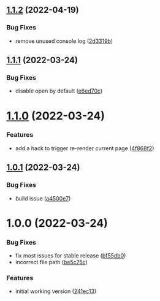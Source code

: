 ## [1.1.2](https://github.com/pengx17/vite-plugin-logseq/compare/v1.1.1...v1.1.2) (2022-04-19)


### Bug Fixes

* remove unused console log ([2d3319b](https://github.com/pengx17/vite-plugin-logseq/commit/2d3319b94bd3355231ff0ea1e072f2972f5c12d9))

## [1.1.1](https://github.com/pengx17/vite-plugin-logseq/compare/v1.1.0...v1.1.1) (2022-03-24)


### Bug Fixes

* disable open by default ([e6ed70c](https://github.com/pengx17/vite-plugin-logseq/commit/e6ed70c7d135beb17840988215d87f71aa3479b3))

# [1.1.0](https://github.com/pengx17/vite-plugin-logseq/compare/v1.0.1...v1.1.0) (2022-03-24)


### Features

* add a hack to trigger re-render current page ([4f868f2](https://github.com/pengx17/vite-plugin-logseq/commit/4f868f23d55610194d840789443e55ec0a5e87b2))

## [1.0.1](https://github.com/pengx17/vite-plugin-logseq/compare/v1.0.0...v1.0.1) (2022-03-24)


### Bug Fixes

* build issue ([a4500e7](https://github.com/pengx17/vite-plugin-logseq/commit/a4500e7d517dcf620cf4c4dad707fe457d0f8a9f))

# 1.0.0 (2022-03-24)


### Bug Fixes

* fix most issues for stable release ([bf55db0](https://github.com/pengx17/vite-plugin-logseq/commit/bf55db0fca01f38e7c7645d938473906d8cb3fbb))
* incorrect file path ([be5c75c](https://github.com/pengx17/vite-plugin-logseq/commit/be5c75c7de86228a229d2c313601125d6f419b55))


### Features

* initial working version ([241ec13](https://github.com/pengx17/vite-plugin-logseq/commit/241ec13e75a66ba0605ec6a90d40e39e538ae82a))
